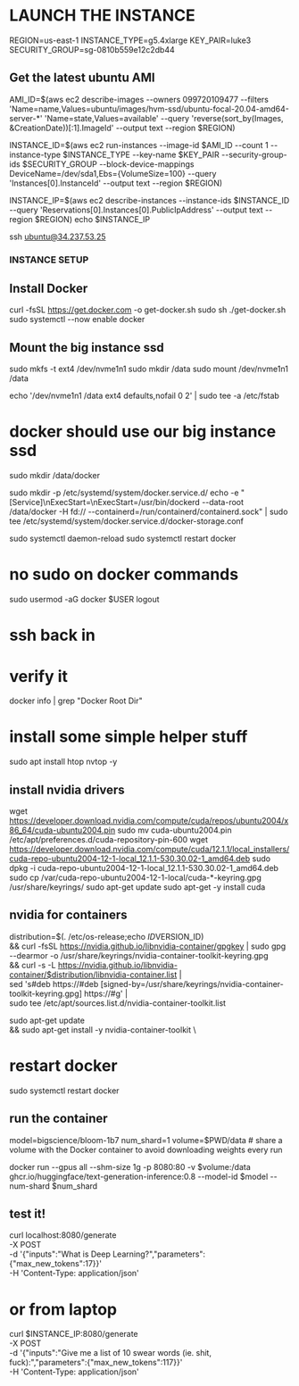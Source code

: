 # LAUNCH THE INSTANCE


REGION=us-east-1
INSTANCE_TYPE=g5.4xlarge
KEY_PAIR=luke3
SECURITY_GROUP=sg-0810b559e12c2db44

## Get the latest ubuntu AMI
AMI_ID=$(aws ec2 describe-images --owners 099720109477 --filters 'Name=name,Values=ubuntu/images/hvm-ssd/ubuntu-focal-20.04-amd64-server-*' 'Name=state,Values=available' --query 'reverse(sort_by(Images, &CreationDate))[:1].ImageId' --output text --region $REGION) 

INSTANCE_ID=$(aws ec2 run-instances --image-id $AMI_ID --count 1 --instance-type $INSTANCE_TYPE --key-name $KEY_PAIR --security-group-ids $SECURITY_GROUP --block-device-mappings DeviceName=/dev/sda1,Ebs={VolumeSize=100} --query 'Instances[0].InstanceId' --output text --region $REGION)

INSTANCE_IP=$(aws ec2 describe-instances --instance-ids $INSTANCE_ID --query 'Reservations[0].Instances[0].PublicIpAddress' --output text --region $REGION)
echo $INSTANCE_IP

ssh ubuntu@34.237.53.25

### INSTANCE SETUP

## Install Docker

curl -fsSL https://get.docker.com -o get-docker.sh
sudo sh ./get-docker.sh
sudo systemctl --now enable docker

## Mount the big instance ssd
sudo mkfs -t ext4 /dev/nvme1n1
sudo mkdir /data
sudo mount /dev/nvme1n1 /data

echo '/dev/nvme1n1 /data ext4 defaults,nofail 0 2' | sudo tee -a /etc/fstab

# docker should use our big instance ssd
sudo mkdir /data/docker

sudo mkdir -p /etc/systemd/system/docker.service.d/
echo -e "[Service]\nExecStart=\nExecStart=/usr/bin/dockerd --data-root /data/docker -H fd:// --containerd=/run/containerd/containerd.sock" | sudo tee /etc/systemd/system/docker.service.d/docker-storage.conf

sudo systemctl daemon-reload
sudo systemctl restart docker

# no sudo on docker commands
sudo usermod -aG docker $USER
logout

# ssh back in

# verify it
docker info | grep "Docker Root Dir"

# install some simple helper stuff
sudo apt install htop nvtop -y

## install nvidia drivers

wget https://developer.download.nvidia.com/compute/cuda/repos/ubuntu2004/x86_64/cuda-ubuntu2004.pin
sudo mv cuda-ubuntu2004.pin /etc/apt/preferences.d/cuda-repository-pin-600
wget https://developer.download.nvidia.com/compute/cuda/12.1.1/local_installers/cuda-repo-ubuntu2004-12-1-local_12.1.1-530.30.02-1_amd64.deb
sudo dpkg -i cuda-repo-ubuntu2004-12-1-local_12.1.1-530.30.02-1_amd64.deb
sudo cp /var/cuda-repo-ubuntu2004-12-1-local/cuda-*-keyring.gpg /usr/share/keyrings/
sudo apt-get update
sudo apt-get -y install cuda

## nvidia for containers
distribution=$(. /etc/os-release;echo $ID$VERSION_ID) \
      && curl -fsSL https://nvidia.github.io/libnvidia-container/gpgkey | sudo gpg --dearmor -o /usr/share/keyrings/nvidia-container-toolkit-keyring.gpg \
      && curl -s -L https://nvidia.github.io/libnvidia-container/$distribution/libnvidia-container.list | \
            sed 's#deb https://#deb [signed-by=/usr/share/keyrings/nvidia-container-toolkit-keyring.gpg] https://#g' | \
            sudo tee /etc/apt/sources.list.d/nvidia-container-toolkit.list

sudo apt-get update \
    && sudo apt-get install -y nvidia-container-toolkit \

# restart docker
sudo systemctl restart docker

## run the container

model=bigscience/bloom-1b7
num_shard=1
volume=$PWD/data # share a volume with the Docker container to avoid downloading weights every run

docker run --gpus all --shm-size 1g -p 8080:80 -v $volume:/data ghcr.io/huggingface/text-generation-inference:0.8 --model-id $model --num-shard $num_shard

## test it!
curl localhost:8080/generate \
    -X POST \
    -d '{"inputs":"What is Deep Learning?","parameters":{"max_new_tokens":17}}' \
    -H 'Content-Type: application/json'

# or from laptop
curl $INSTANCE_IP:8080/generate \
    -X POST \
    -d '{"inputs":"Give me a list of 10 swear words (ie. shit, fuck):","parameters":{"max_new_tokens":117}}' \
    -H 'Content-Type: application/json'